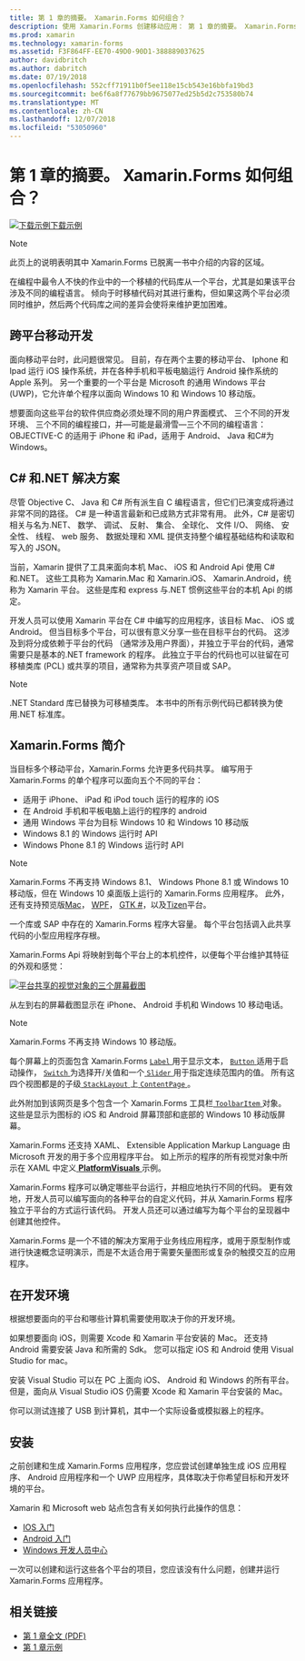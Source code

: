 ```yaml
---
title: 第 1 章的摘要。 Xamarin.Forms 如何组合？
description: 使用 Xamarin.Forms 创建移动应用： 第 1 章的摘要。 Xamarin.Forms 如何组合？
ms.prod: xamarin
ms.technology: xamarin-forms
ms.assetid: F3F864FF-EE70-49D0-90D1-388889037625
author: davidbritch
ms.author: dabritch
ms.date: 07/19/2018
ms.openlocfilehash: 552cff71911b0f5ee118e15cb543e16bbfa19bd3
ms.sourcegitcommit: be6f6a8f77679bb9675077ed25b5d2c753580b74
ms.translationtype: MT
ms.contentlocale: zh-CN
ms.lasthandoff: 12/07/2018
ms.locfileid: "53050960"
---
```

# <a name="summary-of-chapter-1-how-does-xamarinforms-fit-in"></a>第 1 章的摘要。 Xamarin.Forms 如何组合？

[![下载示例](~/media/shared/download.png)下载示例](https://github.com/xamarin/xamarin-forms-book-samples/tree/master/Chapter01)

> [!NOTE]
> 此页上的说明表明其中 Xamarin.Forms 已脱离一书中介绍的内容的区域。

在编程中最令人不快的作业中的一个移植的代码库从一个平台，尤其是如果该平台涉及不同的编程语言。 倾向于时移植代码对其进行重构，但如果这两个平台必须同时维护，然后两个代码库之间的差异会使将来维护更加困难。

## <a name="cross-platform-mobile-development"></a>跨平台移动开发

面向移动平台时，此问题很常见。 目前，存在两个主要的移动平台、 Iphone 和 Ipad 运行 iOS 操作系统，并在各种手机和平板电脑运行 Android 操作系统的 Apple 系列。 另一个重要的一个平台是 Microsoft 的通用 Windows 平台 (UWP)，它允许单个程序以面向 Windows 10 和 Windows 10 移动版。

想要面向这些平台的软件供应商必须处理不同的用户界面模式、 三个不同的开发环境、 三个不同的编程接口，并&mdash;可能是最滑雪&mdash;三个不同的编程语言： OBJECTIVE-C 的适用于 iPhone 和 iPad，适用于 Android、 Java 和C#为 Windows。

## <a name="the-c-and-net-solution"></a>C# 和.NET 解决方案

尽管 Objective C、 Java 和 C# 所有派生自 C 编程语言，但它们已演变成将通过非常不同的路径。 C# 是一种语言最新和已成熟方式非常有用。 此外，C# 是密切相关与名为.NET、 数学、 调试、 反射、 集合、 全球化、 文件 I/O、 网络、 安全性、 线程、 web 服务、 数据处理和 XML 提供支持整个编程基础结构和读取和写入的 JSON。

当前，Xamarin 提供了工具来面向本机 Mac、 iOS 和 Android Api 使用 C# 和.NET。 这些工具称为 Xamarin.Mac 和 Xamarin.iOS、 Xamarin.Android，统称为 Xamarin 平台。 这些是库和 express 与.NET 惯例这些平台的本机 Api 的绑定。

开发人员可以使用 Xamarin 平台在 C# 中编写的应用程序，该目标 Mac、 iOS 或 Android。 但当目标多个平台，可以很有意义分享一些在目标平台的代码。 这涉及到将分成依赖于平台的代码 （通常涉及用户界面），并独立于平台的代码，通常需要只是基本的.NET framework 的程序。 此独立于平台的代码也可以驻留在可移植类库 (PCL) 或共享的项目，通常称为共享资产项目或 SAP。

> [!NOTE]
> .NET Standard 库已替换为可移植类库。 本书中的所有示例代码已都转换为使用.NET 标准库。

## <a name="introducing-xamarinforms"></a>Xamarin.Forms 简介

当目标多个移动平台，Xamarin.Forms 允许更多代码共享。 编写用于 Xamarin.Forms 的单个程序可以面向五个不同的平台：

- 适用于 iPhone、 iPad 和 iPod touch 运行的程序的 iOS
- 在 Android 手机和平板电脑上运行的程序的 android
- 通用 Windows 平台为目标 Windows 10 和 Windows 10 移动版
- Windows 8.1 的 Windows 运行时 API
- Windows Phone 8.1 的 Windows 运行时 API

> [!NOTE]
> Xamarin.Forms 不再支持 Windows 8.1、 Windows Phone 8.1 或 Windows 10 移动版，但在 Windows 10 桌面版上运行的 Xamarin.Forms 应用程序。 此外，还有支持预览版[Mac](~/xamarin-forms/platform/mac.md)， [WPF](~/xamarin-forms/platform/wpf.md)， [GTK #](~/xamarin-forms/platform/gtk.md)，以及[Tizen](/xamarin-forms/platform/tizen.md)平台。

一个库或 SAP 中存在的 Xamarin.Forms 程序大容量。 每个平台包括调入此共享代码的小型应用程序存根。

Xamarin.Forms Api 将映射到每个平台上的本机控件，以便每个平台维护其特征的外观和感觉：

[![平台共享的视觉对象的三个屏幕截图](images/ch01fg03-small.png "每个平台上的 Xamarin.Forms 控件")](images/ch01fg03-large.png#lightbox "每个平台上的 Xamarin.Forms 控件")

从左到右的屏幕截图显示在 iPhone、 Android 手机和 Windows 10 移动电话。

> [!NOTE]
> Xamarin.Forms 不再支持 Windows 10 移动版。

每个屏幕上的页面包含 Xamarin.Forms [ `Label` ](xref:Xamarin.Forms.Label)用于显示文本， [ `Button` ](xref:Xamarin.Forms.Button)适用于启动操作， [ `Switch` ](xref:Xamarin.Forms.Switch)为选择开/关值和一个[ `Slider` ](xref:Xamarin.Forms.Slider)用于指定连续范围内的值。 所有这四个视图都是的子级[ `StackLayout` ](xref:Xamarin.Forms.StackLayout)上[ `ContentPage` ](xref:Xamarin.Forms.ContentPage)。

此外附加到该网页是多个包含一个 Xamarin.Forms 工具栏[ `ToolbarItem` ](xref:Xamarin.Forms.ToolbarItem)对象。 这些是显示为图标的 iOS 和 Android 屏幕顶部和底部的 Windows 10 移动版屏幕。

Xamarin.Forms 还支持 XAML、 Extensible Application Markup Language 由 Microsoft 开发的用于多个应用程序平台。 如上所示的程序的所有视觉对象中所示在 XAML 中定义[ **PlatformVisuals** ](https://github.com/xamarin/xamarin-forms-book-samples/tree/master/Chapter01/PlatformVisuals)示例。

Xamarin.Forms 程序可以确定哪些平台运行，并相应地执行不同的代码。 更有效地，开发人员可以编写面向的各种平台的自定义代码，并从 Xamarin.Forms 程序独立于平台的方式运行该代码。 开发人员还可以通过编写为每个平台的呈现器中创建其他控件。

Xamarin.Forms 是一个不错的解决方案用于业务线应用程序，或用于原型制作或进行快速概念证明演示，而是不太适合用于需要矢量图形或复杂的触摸交互的应用程序。

## <a name="your-development-environment"></a>在开发环境

根据想要面向的平台和哪些计算机需要使用取决于你的开发环境。

如果想要面向 iOS，则需要 Xcode 和 Xamarin 平台安装的 Mac。 还支持 Android 需要安装 Java 和所需的 Sdk。 您可以指定 iOS 和 Android 使用 Visual Studio for mac。

安装 Visual Studio 可以在 PC 上面向 iOS、 Android 和 Windows 的所有平台。 但是，面向从 Visual Studio iOS 仍需要 Xcode 和 Xamarin 平台安装的 Mac。

你可以测试连接了 USB 到计算机，其中一个实际设备或模拟器上的程序。

## <a name="installation"></a>安装

之前创建和生成 Xamarin.Forms 应用程序，您应尝试创建单独生成 iOS 应用程序、 Android 应用程序和一个 UWP 应用程序，具体取决于你希望目标和开发环境的平台。

Xamarin 和 Microsoft web 站点包含有关如何执行此操作的信息：

- [IOS 入门](~/ios/get-started/index.md)
- [Android 入门](~/android/get-started/index.md)
- [Windows 开发人员中心](http://dev.windows.com)

一次可以创建和运行这些各个平台的项目，您应该没有什么问题，创建并运行 Xamarin.Forms 应用程序。

## <a name="related-links"></a>相关链接

- [第 1 章全文 (PDF)](https://download.xamarin.com/developer/xamarin-forms-book/XamarinFormsBook-Ch01-Apr2016.pdf)
- [第 1 章示例](https://github.com/xamarin/xamarin-forms-book-samples/tree/master/Chapter01)
